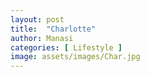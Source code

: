 ```yaml
---
layout: post
title:  "Charlotte"
author: Manasi
categories: [ Lifestyle ]
image: assets/images/Char.jpg
---
```

